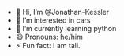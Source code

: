 - 👋 Hi, I’m @Jonathan-Kessler
- 👀 I’m interested in cars
- 🌱 I’m currently learning python
- 😄 Pronouns: he/him
- ⚡ Fun fact: I am tall.

<!---
Jonathan-Ke/Jonathan-Ke is a ✨ special ✨ repository because its `README.md` (this file) appears on your GitHub profile.
You can click the Preview link to take a look at your changes.
--->
